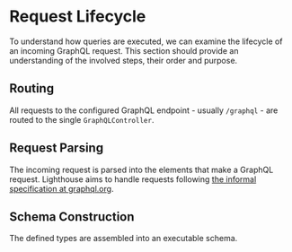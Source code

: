 # Request Lifecycle

To understand how queries are executed, we can examine the lifecycle of an incoming GraphQL request.
This section should provide an understanding of the involved steps, their order and purpose.

## Routing

All requests to the configured GraphQL endpoint - usually `/graphql` - are routed
to the single `GraphQLController`.

## Request Parsing

The incoming request is parsed into the elements that make a GraphQL request.
Lighthouse aims to handle requests following [the informal specification at graphql.org](https://graphql.org/learn/serving-over-http/).

## Schema Construction

The defined types are assembled into an executable schema.
